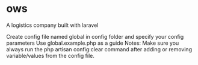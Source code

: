 # ows
 A logistics company built with laravel 

Create config file named global in config folder and specify your config parameters
Use global.example.php as a guide
Notes: Make sure you always run the php artisan config:clear command after adding or removing variable/values from the config file.